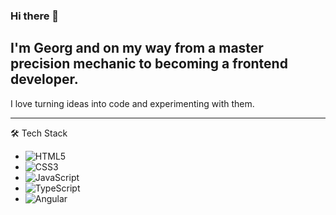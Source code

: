 ### Hi there 👋

## I'm Georg and on my way from a master precision mechanic to becoming a frontend developer.
I love turning ideas into code and experimenting with them.
<!--
**GeorgStrassberger/GeorgStrassberger** is a ✨ _special_ ✨ repository because its `README.md` (this file) appears on your GitHub profile.

Here are some ideas to get you started:

- 🔭 I’m currently working on ...
- 🌱 I’m currently learning ...
- 👯 I’m looking to collaborate on ...
- 🤔 I’m looking for help with ...
- 💬 Ask me about ...
- 📫 How to reach me: ...
- 😄 Pronouns: ...
- ⚡ Fun fact: ...
-->

<hr>  
🛠 Tech Stack
<ul>
  <li><img src="/assets/images/html.png" alt="HTML5"</li>
  <li><img src="/assets/images/html.png" alt="CSS3"</li>
  <li><img src="/assets/images/html.png" alt="JavaScript"</li>
  <li><img src="/assets/images/html.png" alt="TypeScript"</li>
  <li><img src="/assets/images/html.png" alt="Angular"</li>
 </ul

<hr>
